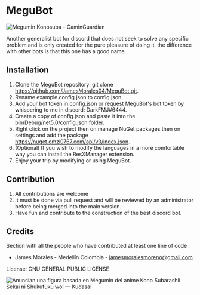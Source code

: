 # **MeguBot**
![Megumin Konosuba - GaminGuardian](https://gaminguardian.com/wp-content/uploads/2018/08/Megumin-Konosuba.jpg)

Another generalist bot for discord that does not seek to solve any specific problem and is only created for the pure pleasure of doing it, the difference with other bots is that this one has a good name..

## Installation

 1. Clone the MeguBot repository: git clone https://github.com/JamesMorales04/MeguBot.git.
 2. Rename example.config.json to config.json.
 3. Add your bot token in config.json or request MeguBot's bot token by whispering to me in discord: DarkFMJ#6444.
 4. Create a copy of config.json and paste it into the bin/Debug/net5.0/config.json folder.
 5. Right click on the project then on manage NuGet packages then on settings and add the package https://nuget.emzi0767.com/api/v3/index.json. 
 6. (Optional) If you wish to modify the languages in a more comfortable way you can install the ResXManager extension.
 7. Enjoy your trip by modifying or using MeguBot.

## Contribution

 1. All contributions are welcome
 2. It must be done via pull request and will be reviewed by an administrator before being merged into the main version.
 3. Have fun and contribute to the construction of the best discord bot.

## Credits

Section with all the people who have contributed at least one line of code

 - James Morales - Medellín Colombia - jamesmoralesmoreno@gmail.com

License: GNU GENERAL PUBLIC LICENSE

![Anuncian una figura basada en Megumin del anime Kono Subarashii Sekai ni  Shukufuku wo! — Kudasai](https://somoskudasai.com/wp-content/uploads/2020/01/portada-megumin-2020.jpg)
